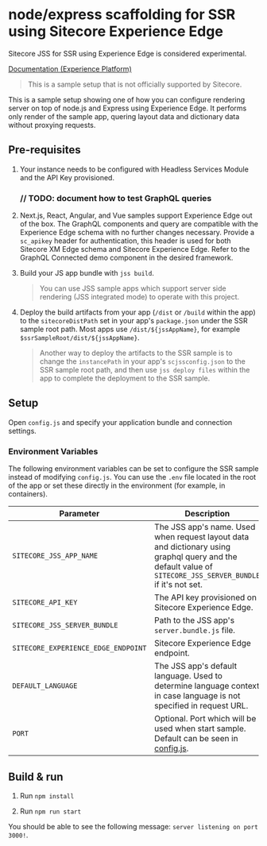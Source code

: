 # node/express scaffolding for SSR using Sitecore Experience Edge

Sitecore JSS for SSR using Experience Edge is considered experimental.

[Documentation (Experience Platform)](https://doc.sitecore.com/xp/en/developers/hd/201/sitecore-headless-development/server-side-render-jss-apps-headlessly-using-a-sitecore-experience-edge-endpoint.html)

> This is a sample setup that is not officially supported by Sitecore.

This is a sample setup showing one of how you can configure rendering server on top of node.js and Express using Experience Edge. It performs only render of the sample app, quering layout data and dictionary data without proxying requests.

## Pre-requisites

1. Your instance needs to be configured with Headless Services Module and the API Key provisioned.

   ### // TODO: document how to test GraphQL queries

1. Next.js, React, Angular, and Vue samples support Experience Edge out of the box. The GraphQL components and query are compatible with the Experience Edge schema with no further changes necessary. Provide a `sc_apikey` header for authentication, this header is used for both Sitecore XM Edge schema and Sitecore Experience Edge. Refer to the GraphQL Connected demo component in the desired framework.

1. Build your JS app bundle with `jss build`.

   > You can use JSS sample apps which support server side rendering (JSS integrated mode) to operate with this project.

1. Deploy the build artifacts from your app (`/dist` or `/build` within the app) to the `sitecoreDistPath` set in your app's `package.json` under the SSR sample root path. Most apps use `/dist/${jssAppName}`, for example `$ssrSampleRoot/dist/${jssAppName}`.

   > Another way to deploy the artifacts to the SSR sample is to change the `instancePath` in your app's `scjssconfig.json` to the SSR sample root path, and then use `jss deploy files` within the app to complete the deployment to the SSR sample.

## Setup

Open `config.js` and specify your application bundle and connection settings.

### Environment Variables

The following environment variables can be set to configure the SSR sample instead of modifying `config.js`. You can use the `.env` file located in the root of the app or set these directly in the environment (for example, in containers).

| Parameter                           | Description                                                                                                                                                 |
| ----------------------------------- | ----------------------------------------------------------------------------------------------------------------------------------------------------------- |
| `SITECORE_JSS_APP_NAME`             | The JSS app's name. Used when request layout data and dictionary using graphql query and the default value of `SITECORE_JSS_SERVER_BUNDLE` if it's not set. |
| `SITECORE_API_KEY`                  | The API key provisioned on Sitecore Experience Edge.                                                                                                        |
| `SITECORE_JSS_SERVER_BUNDLE`        | Path to the JSS app's `server.bundle.js` file.                                                                                                              |
| `SITECORE_EXPERIENCE_EDGE_ENDPOINT` | Sitecore Experience Edge endpoint.                                                                                                                          |
| `DEFAULT_LANGUAGE`                  | The JSS app's default language. Used to determine language context in case language is not specified in request URL.                                        |
| `PORT`                              | Optional. Port which will be used when start sample. Default can be seen in [config.js](./config.js).                                                       |

## Build & run

1. Run `npm install`

1. Run `npm run start`

You should be able to see the following message:
`server listening on port 3000!`.
